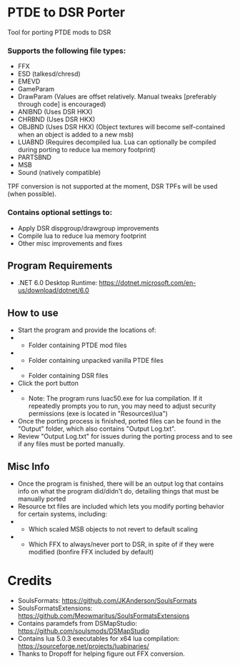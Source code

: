 # PTDE to DSR Porter
Tool for porting PTDE mods to DSR

### Supports the following file types:
* FFX
* ESD (talkesd/chresd)
* EMEVD
* GameParam
* DrawParam (Values are offset relatively. Manual tweaks [preferably through code] is encouraged)
* ANIBND (Uses DSR HKX)
* CHRBND (Uses DSR HKX)
* OBJBND (Uses DSR HKX) (Object textures will become self-contained when an object is added to a new msb)
* LUABND (Requires decompiled lua. Lua can optionally be compiled during porting to reduce lua memory footprint)
* PARTSBND
* MSB
* Sound (natively compatible)

TPF conversion is not supported at the moment, DSR TPFs will be used (when possible).

### Contains optional settings to:
* Apply DSR dispgroup/drawgroup improvements
* Compile lua to reduce lua memory footprint
* Other misc improvements and fixes

## Program Requirements
* .NET 6.0 Desktop Runtime: https://dotnet.microsoft.com/en-us/download/dotnet/6.0

## How to use
* Start the program and provide the locations of:
* * Folder containing PTDE mod files
* * Folder containing unpacked vanilla PTDE files
* * Folder containing DSR files
* Click the port button
* * Note: The program runs luac50.exe for lua compilation. If it repeatedly prompts you to run, you may need to adjust security permissions (exe is located in "Resources\lua")
* Once the porting process is finished, ported files can be found in the "Output" folder, which also contains "Output Log.txt".
* Review "Output Log.txt" for issues during the porting process and to see if any files must be ported manually.

## Misc Info
* Once the program is finished, there will be an output log that contains info on what the program did/didn't do, detailing things that must be manually ported
* Resource txt files are included which lets you modify porting behavior for certain systems, including:
* * Which scaled MSB objects to not revert to default scaling
* * Which FFX to always/never port to DSR, in spite of if they were modified (bonfire FFX included by default)

# Credits
* SoulsFormats: https://github.com/JKAnderson/SoulsFormats
* SoulsFormatsExtensions: https://github.com/Meowmaritus/SoulsFormatsExtensions
* Contains paramdefs from DSMapStudio: https://github.com/soulsmods/DSMapStudio
* Contains lua 5.0.3 executables for x64 lua compilation: https://sourceforge.net/projects/luabinaries/
* Thanks to Dropoff for helping figure out FFX conversion.
